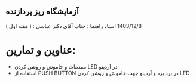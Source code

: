 ## آزمایشگاه ریز پردازنده
( هفته اول ) : 1403/12/8
استاد راهنما : جناب آقای دکتر عباسی
# عناوین و تمارین:
* مقدمات و خاموش و روشن کردن LED در آردینو
* استفاده از PUSH BUTTON در برد برد و آردینو جهت خاموش و روشن کردن LED
